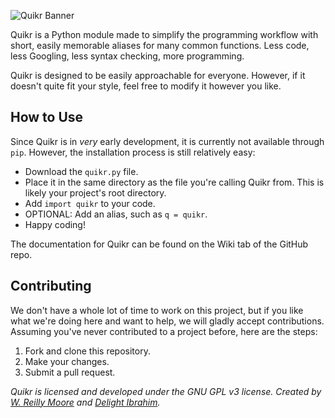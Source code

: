 ![Quikr Banner](https://zxcvbnm.icu/ext/quikr_banner.png "Quikr Banner")

Quikr is a Python module made to simplify the programming workflow with short, easily memorable aliases for many common functions. Less code, less Googling, less syntax checking, more programming.

Quikr is designed to be easily approachable for everyone. However, if it doesn't quite fit your style, feel free to modify it however you like.

## How to Use
Since Quikr is in _very_ early development, it is currently not available through `pip`. However, the installation process is still relatively easy:
* Download the `quikr.py` file.
* Place it in the same directory as the file you're calling Quikr from. This is likely your project's root directory.
* Add `import quikr` to your code.
* OPTIONAL: Add an alias, such as `q = quikr`.
* Happy coding!

The documentation for Quikr can be found on the Wiki tab of the GitHub repo.

## Contributing
We don't have a whole lot of time to work on this project, but if you like what we're doing here and want to help, we will gladly accept contributions. Assuming you've never contributed to a project before, here are the steps:
1. Fork and clone this repository.
2. Make your changes.
3. Submit a pull request.

_Quikr is licensed and developed under the GNU GPL v3 license.
Created by [W. Reilly Moore](https://zxcvbnm.icu) and [Delight Ibrahim](https://github.com/IKARMAII)._
